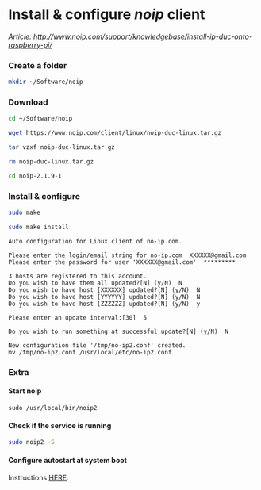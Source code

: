 # Install & configure *noip* client

*Article: http://www.noip.com/support/knowledgebase/install-ip-duc-onto-raspberry-pi/*

### Create a folder
``` bash
mkdir ~/Software/noip
```

### Download
``` bash
cd ~/Software/noip

wget https://www.noip.com/client/linux/noip-duc-linux.tar.gz

tar vzxf noip-duc-linux.tar.gz

rm noip-duc-linux.tar.gz

cd noip-2.1.9-1
```

### Install & configure
``` bash
sudo make

sudo make install
```

```
Auto configuration for Linux client of no-ip.com.

Please enter the login/email string for no-ip.com  XXXXXX@gmail.com
Please enter the password for user 'XXXXXX@gmail.com'  *********

3 hosts are registered to this account.
Do you wish to have them all updated?[N] (y/N)  N
Do you wish to have host [XXXXXX] updated?[N] (y/N)  N
Do you wish to have host [YYYYYY] updated?[N] (y/N)  N
Do you wish to have host [ZZZZZZ] updated?[N] (y/N)  y

Please enter an update interval:[30]  5

Do you wish to run something at successful update?[N] (y/N)  N

New configuration file '/tmp/no-ip2.conf' created.
mv /tmp/no-ip2.conf /usr/local/etc/no-ip2.conf
```

### Extra

#### Start noip
```
sudo /usr/local/bin/noip2
```

#### Check if the service is running
``` bash
sudo noip2 -S
```

#### Configure autostart at system boot

Instructions [HERE](https://github.com/smyrnakis/raspberry-born/blob/main/autostart.md).

<br>

